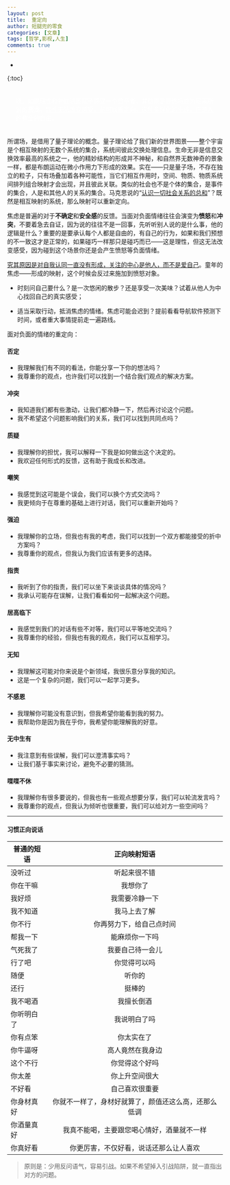 ```yaml
---
layout: post
title:  重定向
author: 短腿兜的零食
categories: [文章]
tags: [哲学,影视,人生]
comments: true
---
```


 * 
  {:toc}

<p style="
    color:white;
    border-radius: 15px 50px;
    background: var(--oc-orange-5);
    padding: 20px;
    
">文明的意义在于重定向了原初的感受，感受不只是语言的效果，感受是——<strong>场</strong>。如果理性和神性试图赋予感受一个给予者，其结果是最终将成为尼采所说的<strong>恶龙</strong>，<ins>理性无法改变感受，却可以重定向，这种多样化的生成，正是人的整全的自由</ins>。</p>

所谓场，是借用了量子理论的概念。量子理论给了我们新的世界图景——整个宇宙是个相互映射的无数个系统的集合，系统间彼此交换处理信息。生命无非是信息交换效率最高的系统之一，他的精妙结构的形成并不神秘，和自然界无数神奇的景象一样，都是布朗运动在微小作用力下形成的效果。实在——只是量子场，不存在独立的粒子，只有场叠加着各种可能性，当它们相互作用时，空间、物质、物质系统间排列组合映射才会出现，并且彼此关联。类似的社会也不是个体的集合，是事件的集合，人是和其他人的关系的集合。马克思说的“<ins>认识一切社会关系的总和</ins>”？既然是相互映射的系统，那么映射可以重新定向。

焦虑是普遍的对于**不确定**和**安全感**的反馈。当面对负面情绪往往会演变为**愤怒**和**冲突**，不要着急去自证，因为说的往往不是一回事，先听听别人说的是什么事，他的逻辑是什么？重要的是要承认每个人都是自由的，有自己的行为，如果和我们预想的不一致这才是正常的，如果碰巧一样那只是碰巧而已——这是理性，但这无法改变感受，因为碰到这个场景你还是会产生愤怒等负面情绪。

<ins>究其原因是对自我认同一直没有形成，关注的中心是他人，而不是爱自己</ins>。童年的焦虑——形成的映射，这个时候会反过来施加到愤怒对象。

- 时刻问自己要什么？是一次悠闲的散步？还是享受一次美味？试着从他人为中心找回自己的真实感受；

- 适当采取行动，抵消焦虑的情绪。焦虑可能会迟到？提前看看导航软件预测下时间，或者重大事情提前走一遍路线。

面对负面的情绪的重定向：

#### 否定
- 我理解我们有不同的看法，你能分享一下你的想法吗？
- 我尊重你的观点，也许我们可以找到一个结合我们观点的解决方案。
#### 冲突
- 我知道我们都有些激动，让我们都冷静一下，然后再讨论这个问题。
- 我不希望这个问题影响我们的关系，我们可以找到共同点吗？
#### 质疑
- 我理解你的担忧，我可以解释一下我是如何做出这个决定的。
- 我欢迎任何形式的反馈，这有助于我成长和改进。
#### 嘲笑
- 我感觉到这可能是个误会，我们可以换个方式交流吗？
- 我更倾向于在尊重的基础上进行对话，我们可以重新开始吗？
#### 强迫
- 我理解你的立场，但我也有我的考虑，我们可以找到一个双方都能接受的折中方案吗？
- 我尊重你的观点，但我认为我们应该有更多的选择。
#### 指责
- 我听到了你的指责，我们可以坐下来谈谈具体的情况吗？
- 我承认可能存在误解，让我们看看如何一起解决这个问题。
#### 居高临下
- 我感觉到我们的对话有些不对等，我们可以平等地交流吗？
- 我尊重你的经验，但我也有我的观点，我们可以互相学习。
#### 无知
- 我理解这可能对你来说是个新领域，我很乐意分享我的知识。
- 这是一个复杂的问题，我们可以一起学习更多。
#### 不感恩
- 我理解你可能没有意识到，但我希望你能看到我的努力。
- 我帮助你是因为我在乎你，我希望你能理解我的好意。
#### 无中生有
- 我注意到有些误解，我们可以澄清事实吗？
- 让我们基于事实来讨论，避免不必要的猜测。
#### 喋喋不休
- 我理解你有很多要说的，但我也有一些观点想要分享，我们可以轮流发言吗？
- 我尊重你的观点，但我认为倾听也很重要，我们可以给对方一些空间吗？

---

#### 习惯正向说话

| 普通的短语 | 正向映射短语 |
| --- | :---: |
| 没听过 | 听起来很不错 |
| 你在干嘛 | 我想你了 |
| 我好烦 | 我需要冷静一下 |
| 我不知道 | 我马上去了解 |
| 你不行 | 你再努力下，给自己点时间 |
| 帮我一下 | 能麻烦你一下吗 |
| 气死我了 | 我要自己待一会儿 |
| 行了吧 | 你觉得可以吗 |
| 随便 | 听你的 |
| 还行 | 挺棒的 |
| 我不喝酒 | 我擅长倒酒 |
| 你听明白了 | 我说明白了吗 |
| 你有点笨 | 你太实在了 |
| 你牛逼呀 | 高人竟然在我身边 |
| 这个不行 | 你觉得这个好吗 |
| 你太差 | 你上升空间很大 |
| 不好看 | 自己喜欢很重要 |
| 你身材真好 | 你就不一样了，身材好就算了，颜值还这么高，还那么低调 |
| 你酒量真好 | 我真不能喝，主要跟您喝心情好，酒量就不一样 |
| 你真好看 | 你更厉害，不仅好看，说话还那么让人喜欢 |


>原则是：少用反问语气，容易引战。如果不希望掉入引战陷阱，就一直指出对方的问题。